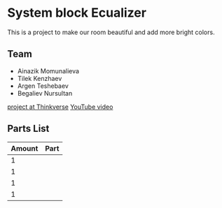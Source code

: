 # System block Ecualizer

This is a project to make our room beautiful and add more bright colors. 

## Team
* Ainazik Momunalieva
* Tilek Kenzhaev
* Argen Teshebaev
* Begaliev Nursultan

 [project at Thinkverse]()
 [YouTube video]()

## Parts List
| Amount | Part |
|--------|------|
|   1   |
|   1   |
|   1   |
|   1   |

